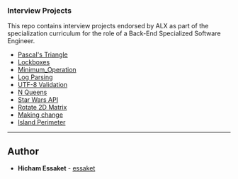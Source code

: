 ### Interview Projects

This repo contains interview projects endorsed by ALX as part of the specialization curriculum for the role of a Back-End Specialized Software Engineer.

- [Pascal's Triangle](https://github.com/essaket/alx-interview/tree/main/0x00-pascal_triangle)
- [Lockboxes](https://github.com/essaket/alx-interview/tree/main/0x01-lockboxes)
- [Minimum_Operation](https://github.com/essaket/alx-interview/tree/main/0x02-minimum_operations)
- [Log Parsing](https://github.com/essaket/alx-interview/tree/main/0x03-log_parsing)
- [UTF-8 Validation](https://github.com/essaket/alx-interview/tree/main/0x04-utf8_validation)
- [N Queens](https://github.com/essaket/alx-interview/tree/main/0x05-nqueens)
- [Star Wars API](https://github.com/essaket/alx-interview/tree/main/0x06-starwars_api)
- [Rotate 2D Matrix](https://github.com/essaket/alx-interview/tree/main/0x07-rotate_2d_matrix)
- [Making change](https://github.com/essaket/alx-interview/tree/main/0x08-making_change)
- [Island Perimeter](https://github.com/essaket/alx-interview/tree/main/0x09-island_perimeter)

---

## Author
* **Hicham Essaket** - [essaket](https://github.com/essaket)
